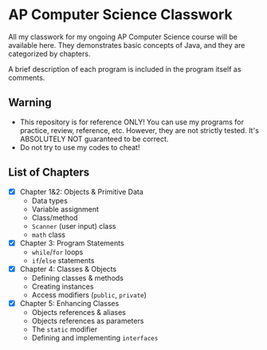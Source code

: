 # AP Computer Science Classwork

All my classwork for my ongoing AP Computer Science course will be available here. They demonstrates basic concepts of Java, and they are categorized by chapters.  

A brief description of each program is included in the program itself as comments.

## Warning
- This repository is for reference ONLY! You can use my programs for practice, review, reference, etc. However, they are not strictly tested. It's ABSOLUTELY NOT guaranteed to be correct.
- Do not try to use my codes to cheat!

## List of Chapters
- [x] Chapter 1&2: Objects & Primitive Data  
  - Data types
  - Variable assignment
  - Class/method
  - `Scanner` (user input) class
  - `math` class
- [x] Chapter 3: Program Statements  
  - `while`/`for` loops
  - `if`/`else` statements
- [x] Chapter 4: Classes & Objects  
  - Defining classes & methods
  - Creating instances
  - Access modifiers (`public`, `private`)
- [x] Chapter 5: Enhancing Classes
  - Objects references & aliases
  - Objects references as parameters
  - The `static` modifier
  - Defining and implementing `interfaces
`
